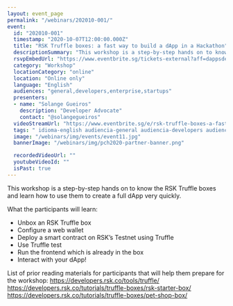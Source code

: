 ```yaml
---
layout: event_page
permalink: "/webinars/202010-001/"
event:
  id: "202010-001"
  timestamp: "2020-10-07T12:00:00.000Z"
  title: "RSK Truffle boxes: a fast way to build a dApp in a Hackathon"
  descriptionSummary: "This workshop is a step-by-step hands on to know the RSK Truffle boxes and learn how to use them to create a full dApp very quickly. What t…"
  rsvpEmbedUrl: "https://www.eventbrite.sg/tickets-external?aff=dappsdev&eid=123134696191"
  category: "Workshop"
  locationCategory: "online"
  location: "Online only"
  language: "English"
  audiences: "general,developers,enterprise,startups"
  presenters:
  - name: "Solange Gueiros"
    description: "Developer Advocate"
    contact: "@solangegueiros"
  videoStreamUrl: "https://www.eventbrite.sg/e/rsk-truffle-boxes-a-fast-way-to-build-a-dapp-in-a-hackathon-tickets-123134696191"
  tags: " idioma-english audiencia-general audiencia-developers audiencia-enterprise audiencia-startups"
  image: "/webinars/img/events/event11.jpg"
  bannerImage: "/webinars/img/pch2020-partner-banner.png"

  recordedVideoUrl: ""
  youtubeVideoId: ""
  isPast: true
---
```



This workshop is a step-by-step hands on to know the RSK Truffle boxes and learn how to use them to create a full dApp very quickly.

What the participants will learn:
- Unbox an RSK Truffle box
- Configure a web wallet
- Deploy a smart contract on RSK’s Testnet using Truffle
- Use Truffle test
- Run the frontend which is already in the box
- Interact with your dApp!

List of prior reading materials for participants that will help them prepare for the workshop:
https://developers.rsk.co/tools/truffle/
https://developers.rsk.co/tutorials/truffle-boxes/rsk-starter-box/
https://developers.rsk.co/tutorials/truffle-boxes/pet-shop-box/

